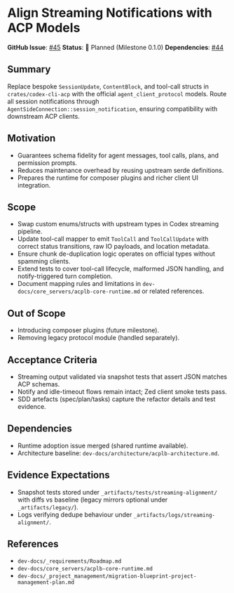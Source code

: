 # Align Streaming Notifications with ACP Models

**GitHub Issue**: [#45](https://github.com/lwyBZss8924d/ACPLazyBridge/issues/45)
**Status**: 🔄 Planned (Milestone 0.1.0)
**Dependencies**: [#44](https://github.com/lwyBZss8924d/ACPLazyBridge/issues/44)

## Summary

Replace bespoke `SessionUpdate`, `ContentBlock`, and tool-call structs in `crates/codex-cli-acp` with the official `agent_client_protocol` models. Route all session notifications through `AgentSideConnection::session_notification`, ensuring compatibility with downstream ACP clients.

## Motivation

- Guarantees schema fidelity for agent messages, tool calls, plans, and permission prompts.
- Reduces maintenance overhead by reusing upstream serde definitions.
- Prepares the runtime for composer plugins and richer client UI integration.

## Scope

- Swap custom enums/structs with upstream types in Codex streaming pipeline.
- Update tool-call mapper to emit `ToolCall` and `ToolCallUpdate` with correct status transitions, raw IO payloads, and location metadata.
- Ensure chunk de-duplication logic operates on official types without spamming clients.
- Extend tests to cover tool-call lifecycle, malformed JSON handling, and notify-triggered turn completion.
- Document mapping rules and limitations in `dev-docs/core_servers/acplb-core-runtime.md` or related references.

## Out of Scope

- Introducing composer plugins (future milestone).
- Removing legacy protocol module (handled separately).

## Acceptance Criteria

- Streaming output validated via snapshot tests that assert JSON matches ACP schemas.
- Notify and idle-timeout flows remain intact; Zed client smoke tests pass.
- SDD artefacts (spec/plan/tasks) capture the refactor details and test evidence.

## Dependencies

- Runtime adoption issue merged (shared runtime available).
- Architecture baseline: `dev-docs/architecture/acplb-architecture.md`.

## Evidence Expectations

- Snapshot tests stored under `_artifacts/tests/streaming-alignment/` with diffs vs baseline (legacy mirrors optional under `_artifacts/legacy/`).
- Logs verifying dedupe behaviour under `_artifacts/logs/streaming-alignment/`.

## References

- `dev-docs/_requirements/Roadmap.md`
- `dev-docs/core_servers/acplb-core-runtime.md`
- `dev-docs/_project_management/migration-blueprint-project-management-plan.md`
